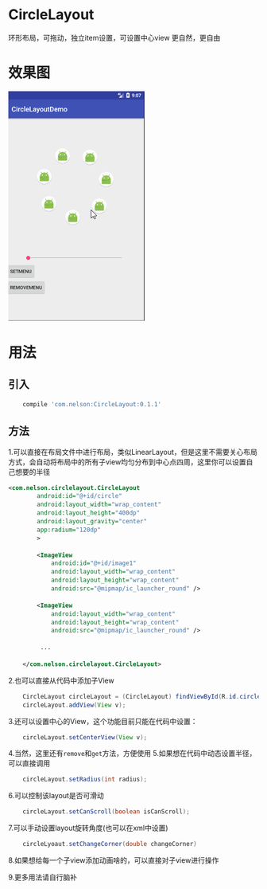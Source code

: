 # CircleLayout
环形布局，可拖动，独立item设置，可设置中心view
更自然，更自由

# 效果图

![效果图](./picture/circlelayout.gif)

# 用法

## 引入
```gradle
    compile 'com.nelson:CircleLayout:0.1.1'
```
## 方法
1.可以直接在布局文件中进行布局，类似LinearLayout，但是这里不需要关心布局方式，会自动将布局中的所有子view均匀分布到中心点四周，这里你可以设置自己想要的半径
```xml
<com.nelson.circlelayout.CircleLayout
        android:id="@+id/circle"
        android:layout_width="wrap_content"
        android:layout_height="400dp"
        android:layout_gravity="center"
        app:radium="120dp"
        >

        <ImageView
            android:id="@+id/image1"
            android:layout_width="wrap_content"
            android:layout_height="wrap_content"
            android:src="@mipmap/ic_launcher_round" />

        <ImageView
            android:layout_width="wrap_content"
            android:layout_height="wrap_content"
            android:src="@mipmap/ic_launcher_round" />

         ...

    </com.nelson.circlelayout.CircleLayout>

```
2.也可以直接从代码中添加子View
```java
    CircleLayout circleLayout = (CircleLayout) findViewById(R.id.circle);
    circleLayout.addView(View v);
```
3.还可以设置中心的View，这个功能目前只能在代码中设置：
```java
    circleLayout.setCenterView(View v);
```
4.当然，这里还有`remove`和`get`方法，方便使用
5.如果想在代码中动态设置半径，可以直接调用
```java
    circleLayout.setRadius(int radius);
```
6.可以控制该layout是否可滑动
```java
    circleLayout.setCanScroll(boolean isCanScroll);
```
7.可以手动设置layout旋转角度(也可以在xml中设置)
```java
    circleLyoaut.setChangeCorner(double changeCorner)
```

8.如果想给每一个子view添加动画啥的，可以直接对子view进行操作

9.更多用法请自行脑补


